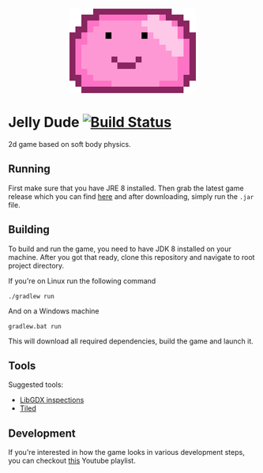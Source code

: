 <p align="center">
  <img src="logo.png"/>
</p>

# Jelly Dude [![Build Status](https://travis-ci.com/Edvinas01/jelly-dude.svg?token=wWKAwTTyMvyVzCixHyY1&branch=master)](https://travis-ci.com/Edvinas01/jelly-dude)
2d game based on soft body physics.

## Running
First make sure that you have JRE 8 installed. Then grab the latest game release which you can find [here](https://github.com/Edvinas01/jelly-dude/releases/latest) and after downloading, simply run the `.jar` file.

## Building
To build and run the game, you need to have JDK 8 installed on your machine. After you got that ready, clone this
repository and navigate to root project directory.

If you're on Linux run the following command
```
./gradlew run
```

And on a Windows machine
```
gradlew.bat run
```

This will download all required dependencies, build the game and launch it.

## Tools
Suggested tools:
* [LibGDX inspections](https://plugins.jetbrains.com/plugin/8509-libgdx-inspections)
* [Tiled](http://www.mapeditor.org/)

## Development
If you're interested in how the game looks in various development steps, you can checkout
[this](https://www.youtube.com/playlist?list=PL5No3sH5hcxuFBLlb_7-5g6G21-uueiQf) Youtube playlist.

